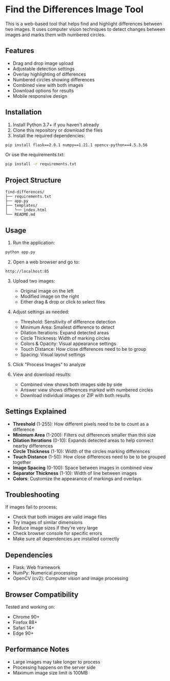 # Find the Differences Image Tool

This is a web-based tool that helps find and highlight differences between two images. It uses computer vision techniques to detect changes between images and marks them with numbered circles.

## Features

- Drag and drop image upload
- Adjustable detection settings
- Overlay highlighting of differences
- Numbered circles showing differences
- Combined view with both images
- Download options for results
- Mobile responsive design

## Installation

1. Install Python 3.7+ if you haven't already
2. Clone this repository or download the files
3. Install the required dependencies:

```bash
pip install flask==2.0.1 numpy==1.21.1 opencv-python==4.5.3.56
```

Or use the requirements.txt:

```bash
pip install -r requirements.txt
```

## Project Structure

```
find-differences/
├── requirements.txt
├── app.py 
├── templates/
│   └── index.html
└── README.md
```

## Usage

1. Run the application:
```bash
python app.py
```

2. Open a web browser and go to:
```
http://localhost:85
```

3. Upload two images:
   - Original image on the left
   - Modified image on the right
   - Either drag & drop or click to select files

4. Adjust settings as needed:
   - Threshold: Sensitivity of difference detection
   - Minimum Area: Smallest difference to detect
   - Dilation Iterations: Expand detected areas
   - Circle Thickness: Width of marking circles
   - Colors & Opacity: Visual appearance settings
   - Touch Distance: How close differences need to be to group
   - Spacing: Visual layout settings

5. Click "Process Images" to analyze

6. View and download results:
   - Combined view shows both images side by side
   - Answer view shows differences marked with numbered circles
   - Download individual images or ZIP with both results

## Settings Explained

- **Threshold** (1-255): How different pixels need to be to count as a difference
- **Minimum Area** (1-200): Filters out differences smaller than this size
- **Dilation Iterations** (0-10): Expands detected areas to help connect nearby differences
- **Circle Thickness** (1-10): Width of the circles marking differences
- **Touch Distance** (1-50): How close differences need to be to be grouped together
- **Image Spacing** (0-100): Space between images in combined view
- **Separator Thickness** (1-10): Width of line between images
- **Colors**: Customize the appearance of markings and overlays

## Troubleshooting

If images fail to process:
- Check that both images are valid image files
- Try images of similar dimensions
- Reduce image sizes if they're very large
- Check browser console for specific errors
- Make sure all dependencies are installed correctly

## Dependencies

- Flask: Web framework
- NumPy: Numerical processing
- OpenCV (cv2): Computer vision and image processing

## Browser Compatibility

Tested and working on:
- Chrome 90+
- Firefox 88+
- Safari 14+
- Edge 90+

## Performance Notes

- Large images may take longer to process
- Processing happens on the server side
- Maximum image size limit is 100MB
